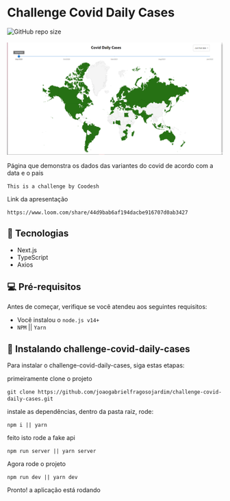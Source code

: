 # Challenge Covid Daily Cases

<div display="flex">
<img alt="GitHub repo size" src="https://img.shields.io/github/repo-size/joaogabrielfragosojardim/challenge-covid-daily-cases">
<div/>
<br/>
<img src="https://github.com/joaogabrielfragosojardim/challenge-covid-daily-cases/blob/main/public/painel.png" alt="thumbnail">
<br/>

Página que demonstra os dados das variantes do covid de acordo com a data e o pais
 
 ```
 This is a challenge by Coodesh
 ```
 Link da apresentação
 
 ```
 https://www.loom.com/share/44d9bab6af194dacbe916707d0ab3427
 ```

## 👾 Tecnologias

* Next.js
* TypeScript
* Axios

## 💻 Pré-requisitos

Antes de começar, verifique se você atendeu aos seguintes requisitos:

* Você instalou o `node.js v14+`
* `NPM` || `Yarn`

## 🚀 Instalando challenge-covid-daily-cases

Para instalar o challenge-covid-daily-cases, siga estas etapas:

primeiramente clone o projeto
```
git clone https://github.com/joaogabrielfragosojardim/challenge-covid-daily-cases.git
```
instale as dependências, dentro da pasta raiz, rode:
```
npm i || yarn
```
feito isto rode a fake api
```
npm run server || yarn server
```
Agora rode o projeto
 ```
npm run dev || yarn dev
 ```
 Pronto! a aplicação está rodando
